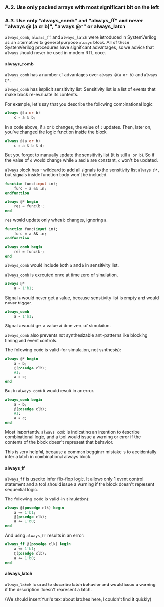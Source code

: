 ### A.2. Use only packed arrays with most significant bit on the left
### A.3. Use only "always_comb" and "always_ff" and never "always @ (a or b)", "always @*" or always_latch

`always_comb`, `always_ff` and `always_latch` were introduced in SystemVerilog
as an alternative to general purpose `always` block. All of those
SystemVerilog procedures have significant advantages, so we advice that
`always` should never be used in modern RTL code.

#### always_comb

`always_comb` has a number of advantages over `always @(a or b)` and
`always @*`.

`always_comb` has implicit sensitivity list.
Sensitivity list is a list of events that make block re-evaluate its contents.

For example, let's say that you describe the following combinational logic

```Verilog
always @(a or b)
    c = a & b;
```

In a code above, if `a` or `b` changes, the value of `c` updates.
Then, later on, you've changed the logic function inside the block

```Verilog
always @(a or b)
    c = a & b & d;
```

But you forgot to manually update the sensitivity list (it is still `a or b`).
So if the value of `d` would change while `a` and `b` are constant, `c`
won't be updated.

`always` block has `*` wildcard to add all signals to the sensitivity list
`always @*`, but signals inside function body won't be included.

```Verilog
function func(input in);
    func = a && in;
endfunction

always @* begin
    res = func(b);
end
```

`res` would update only when `b` changes, ignoring `a`.

```SystemVerilog
function func(input in);
    func = a && in;
endfunction

always_comb begin
    res = func(b);
end
```

`always_comb` would include both `a` and `b` in sensitivity list.

`always_comb` is executed once at time zero of simulation.

```Verilog
always @*
    a = 1'b1;
```

Signal `a` would never get a value, because sensitivity list is empty and
would never trigger.

```SystemVerilog
always_comb
    a = 1'b1;
```

Signal `a` would get a value at time zero of simulation.

`always_comb` also prevents not synthesizable anti-patterns like blocking
timing and event controls.

The following code is valid (for simulation, not synthesis):

```Verilog
always @* begin
    a = b;
    @(posedge clk);
    #1;
    a = c;
end
```

But in `always_comb` it would result in an error.

```SystemVerilog
always_comb begin
    a = b;
    @(posedge clk);
    #1;
    a = c;
end
```

Most importantly, `always_comb` is indicating an intention to describe
combinational logic, and a tool would issue a warning or error if the
contents of the block doesn't represent that behavior.

This is very helpful, because a common begginer mistake is to
accidentally infer a latch in combinational always block.

#### always_ff

`always_ff` is used to infer flip-flop logic. It allows only 1 event control
statement and a tool should issue a warning if the block doesn't represent
sequential logic.

The following code is valid (in simulation):

```SystemVerilog
always @(posedge clk) begin
    a <= 1'b1;
    @(posedge clk);
    a <= 1'b0;
end
```

And using `always_ff` results in an error:

```SystemVerilog
always_ff @(posedge clk) begin
    a <= 1'b1;
    @(posedge clk);
    a <= 1'b0;
end
```

#### always_latch

`always_latch` is used to describe latch behavior and would issue a warning
if the description doesn't represent a latch.

(We should insert Yuri's text about latches here, I couldn't find it quickly)
